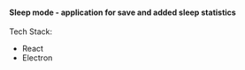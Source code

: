 <h4>Sleep mode - application for save and added sleep statistics</h4>
<p>Tech Stack:</p>
<ul>
    <li>
    React
    </li>
    <li>
    Electron
    </li>
<ul>